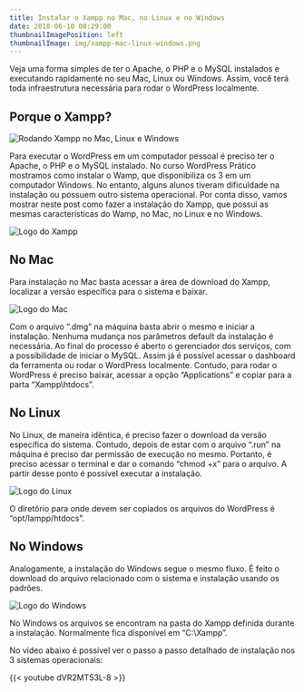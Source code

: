 ```yaml
---
title: Instalar o Xampp no Mac, no Linux e no Windows
date: 2018-06-10 08:29:00
thumbnailImagePosition: left
thumbnailImage: img/xampp-mac-linux-windows.png
---
```


Veja uma forma simples de ter o Apache, o PHP e o MySQL instalados e executando rapidamente no seu Mac, Linux ou Windows. Assim, você terá toda infraestrutura necessária para rodar o WordPress localmente.

<!--more-->

## Porque o Xampp?

![Rodando Xampp no Mac, Linux e Windows](../../img/xampp-mac-linux-windows.png "Instalando Xampp na sua máquina local")

Para executar o WordPress em um computador pessoal é preciso ter o Apache, o PHP e o MySQL instalado. No curso WordPress Prático mostramos como instalar o Wamp, que disponibiliza os 3 em um computador Windows. No entanto, alguns alunos tiveram dificuldade na instalação ou possuem outro sistema operacional. Por conta disso, vamos mostrar neste post como fazer a instalação do Xampp, que possui as mesmas características do Wamp, no Mac, no Linux e no Windows.

![Logo do Xampp](../../img/logo-xampp.png "Logotipo do Xampp")

## No Mac

Para instalação no Mac basta acessar a área de download do Xampp, localizar a versão específica para o sistema e baixar.

![Logo do Mac](../../img/apple-logo.png "Logotipo do Mac")

Com o arquivo “.dmg” na máquina basta abrir o mesmo e iniciar a instalação. Nenhuma mudança nos parâmetros default da instalação é necessária. Ao final do processo é aberto o gerenciador dos serviços, com a possibilidade de iniciar o MySQL. Assim já é possível acessar o dashboard da ferramenta ou rodar o WordPress localmente. Contudo, para rodar o WordPress é preciso baixar, acessar a opção “Applications” e copiar para a parta “Xampp\htdocs”.

## No Linux

No Linux, de maneira idêntica, é preciso fazer o download da versão específica do sistema. Contudo, depois de estar com o arquivo “.run” na máquina é preciso dar permissão de execução no mesmo. Portanto, é preciso acessar o terminal e dar o comando “chmod +x” para o arquivo. A partir desse ponto é possível executar a instalação.

![Logo do Linux](../../img/linus-logo.png "Logotipo do Linux")

O diretório para onde devem ser copiados os arquivos do WordPress é “opt/lampp/htdocs”.

## No Windows

Analogamente, a instalação do Windows segue o mesmo fluxo. É feito o download do arquivo relacionado com o sistema e instalação usando os padrões.

![Logo do Windows](../../img/windows-logo.png "Logotipo do Windows")

No Windows os arquivos se encontram na pasta do Xampp definida durante a instalação. Normalmente fica disponível em “C:\Xampp”.

No vídeo abaixo é possível ver o passo a passo detalhado de instalação nos 3 sistemas operacionais:

{{< youtube dVR2MT53L-8 >}}

